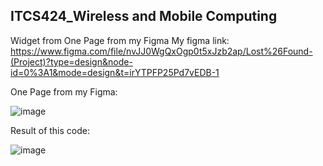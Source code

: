 ## ITCS424_Wireless and Mobile Computing
Widget from One Page from my Figma
My figma link: https://www.figma.com/file/nvJJ0WgQxOgp0t5xJzb2ap/Lost%26Found-(Project)?type=design&node-id=0%3A1&mode=design&t=irYTPFP25Pd7vEDB-1


One Page from my Figma:


![image](https://github.com/qndska/Widgetfromfigma/assets/106175374/60256b7a-2141-4040-baaa-08b75c530890)


Result of this code:


![image](https://github.com/qndska/Widgetfromfigma/assets/106175374/b24823a3-67ee-4bc5-ba2d-cd72ed450897)
